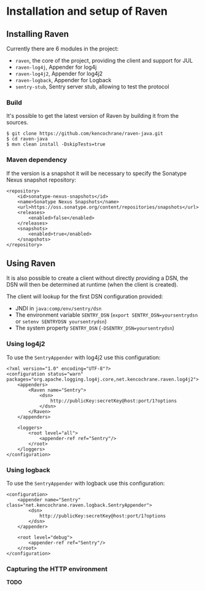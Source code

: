 # Installation and setup of Raven

## Installing Raven
Currently there are 6 modules in the project:

 - `raven`, the core of the project, providing the client and support for JUL
 - `raven-log4j`, Appender for log4j
 - `raven-log4j2`, Appender for log4j2
 - `raven-logback`, Appender for Logback
 - `sentry-stub`, Sentry server stub, allowing to test the protocol

### Build
It's possible to get the latest version of Raven by building it from the
sources.

    $ git clone https://github.com/kencochrane/raven-java.git
    $ cd raven-java
    $ mvn clean install -DskipTests=true

### Maven dependency
If the version is a snapshot it will be necessary to specify the
Sonatype Nexus snapshot repository:

    <repository>
        <id>sonatype-nexus-snapshots</id>
        <name>Sonatype Nexus Snapshots</name>
        <url>https://oss.sonatype.org/content/repositories/snapshots</url>
        <releases>
            <enabled>false</enabled>
        </releases>
        <snapshots>
            <enabled>true</enabled>
        </snapshots>
    </repository>

## Using Raven

It is also possible to create a client without directly providing a DSN,
the DSN will then be determined at runtime (when the client is created).

The client will lookup for the first DSN configuration provided:

 - JNDI in `java:comp/env/sentry/dsn`
 - The environment variable `SENTRY_DSN`
 (`export SENTRY_DSN=yoursentrydsn` or `setenv SENTRYDSN yoursentrydsn`)
 - The system property `SENTRY_DSN` (`-DSENTRY_DSN=yoursentrydsn`)

### Using log4j2
To use the `SentryAppender` with log4j2 use this configuration:

    <?xml version="1.0" encoding="UTF-8"?>
    <configuration status="warn" packages="org.apache.logging.log4j.core,net.kencochrane.raven.log4j2">
        <appenders>
            <Raven name="Sentry">
                <dsn>
                    http://publicKey:secretKey@host:port/1?options
                </dsn>
            </Raven>
        </appenders>

        <loggers>
            <root level="all">
                <appender-ref ref="Sentry"/>
            </root>
        </loggers>
    </configuration>


### Using logback
To use the `SentryAppender` with logback use this configuration:

    <configuration>
        <appender name="Sentry" class="net.kencochrane.raven.logback.SentryAppender">
            <dsn>
                http://publicKey:secretKey@host:port/1?options
            </dsn>
        </appender>

        <root level="debug">
            <appender-ref ref="Sentry"/>
        </root>
    </configuration>

### Capturing the HTTP environment
**TODO**
